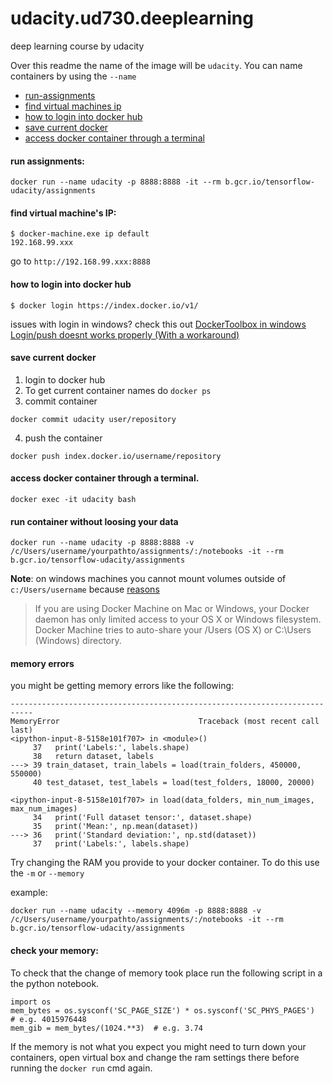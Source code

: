 # udacity.ud730.deeplearning

deep learning course by udacity

Over this readme the name of the image will be `udacity`.
You can name containers by using the `--name`

* [run-assignments](#run-assignments)
* [find virtual machines ip](#find-virtual-machines-ip)
* [how to login into docker hub](#how-to-login-into-docker-hub)
* [save current docker](#save-current-docker)
* [access docker container through a terminal](#access-docker-container-through-a-terminal)

#### run assignments:
~~~
docker run --name udacity -p 8888:8888 -it --rm b.gcr.io/tensorflow-udacity/assignments
~~~

#### find virtual machine's IP:
~~~
$ docker-machine.exe ip default
192.168.99.xxx
~~~

go to `http://192.168.99.xxx:8888`

#### how to login into docker hub
~~~
$ docker login https://index.docker.io/v1/
~~~

issues with login in windows? check this out [DockerToolbox in windows Login/push doesnt works properly (With a workaround)](https://github.com/docker/hub-feedback/issues/473)

#### save current docker

1. login to docker hub
2. To get current container names do `docker ps`
3. commit container
~~~
docker commit udacity user/repository
~~~
4. push the container
~~~
docker push index.docker.io/username/repository
~~~

#### access docker container through a terminal.

~~~
docker exec -it udacity bash
~~~

#### run container without loosing your data

~~~
docker run --name udacity -p 8888:8888 -v /c/Users/username/yourpathto/assignments/:/notebooks -it --rm b.gcr.io/tensorflow-udacity/assignments
~~~

**Note**: on windows machines you cannot mount volumes outside of `c:/Users/username` because
[reasons](https://docs.docker.com/engine/userguide/dockervolumes/#mount-a-host-directory-as-a-data-volume)

> If you are using Docker Machine on Mac or Windows, your Docker daemon has only limited access to your OS X or Windows filesystem. Docker Machine tries to auto-share your /Users (OS X) or C:\Users (Windows) directory.

#### memory errors

you might be getting memory errors like the following:

~~~~
---------------------------------------------------------------------------
MemoryError                               Traceback (most recent call last)
<ipython-input-8-5158e101f707> in <module>()
     37   print('Labels:', labels.shape)
     38   return dataset, labels
---> 39 train_dataset, train_labels = load(train_folders, 450000, 550000)
     40 test_dataset, test_labels = load(test_folders, 18000, 20000)

<ipython-input-8-5158e101f707> in load(data_folders, min_num_images, max_num_images)
     34   print('Full dataset tensor:', dataset.shape)
     35   print('Mean:', np.mean(dataset))
---> 36   print('Standard deviation:', np.std(dataset))
     37   print('Labels:', labels.shape)
~~~~

Try changing the RAM you provide to your docker container.
To do this use the `-m` or `--memory`

example:
~~~
docker run --name udacity --memory 4096m -p 8888:8888 -v /c/Users/username/yourpathto/assignments/:/notebooks -it --rm b.gcr.io/tensorflow-udacity/assignments
~~~

#### check your memory:

To check that the change of memory took place run the following script in a the python notebook.

~~~
import os
mem_bytes = os.sysconf('SC_PAGE_SIZE') * os.sysconf('SC_PHYS_PAGES')  # e.g. 4015976448
mem_gib = mem_bytes/(1024.**3)  # e.g. 3.74
~~~

If the memory is not what you expect you might need to turn down your containers, open virtual box and change the ram settings there before running the `docker run` cmd again.



